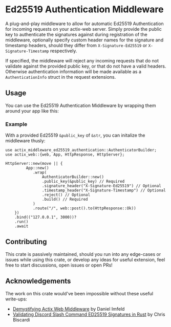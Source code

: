# Ed25519 Authentication Middleware

A plug-and-play middleware to allow for automatic Ed25519 Authentication for incoming requests on your actix-web server. Simply provide the public key to authenticate the signatures against during registration of the middleware, optionally specify custom header names for the signature and timestamp headers, should they differ from `X-Signature-Ed25519` or `X-Signature-Timestamp` respectively.

If specified, the middleware will reject any incoming requests that do not validate against the provided public key, or that do not have a valid headers. Otherwise authentication information will be made available as a `AuthenticationInfo` struct in the request extensions.

## Usage

You can use the Ed25519 Authentication Middleware by wrapping them around your app like this:

### Example

With a provided Ed25519 `&public_key` of `&str`, you can initalize the middleware thusly:

```
use actix_middleware_ed25519_authentication::AuthenticatorBuilder;
use actix_web::{web, App, HttpResponse, HttpServer};

HttpServer::new(move || {
         App::new()
            .wrap(
                AuthenticatorBuilder::new()
                .public_key(&public_key) // Required
                .signature_header("X-Signature-Ed25519") // Optional
                .timestamp_header("X-Signature-Timestamp") // Optional
                .reject() // Optional
                .build() // Required
            )
            .route("/", web::post().to(HttpResponse::Ok))
    })
    .bind(("127.0.0.1", 3000))?
    .run()
    .await
```

## Contributing

This crate is passively maintained, should you run into any edge-cases or issues while using this crate, or develop any ideas for useful extension, feel free to start discussions, open issues or open PRs!

## Acknowledgements

The work on this crate would've been impossible without these useful write-ups:

- [Demystifying Actix Web Middleware](https://dev.to/dimfeld/demystifying-actix-web-middleware-3lef) by Daniel Imfeld
- [Validating Discord Slash Command ED25519 Signatures in Rust](https://www.christopherbiscardi.com/validating-discord-slash-command-ed25519-signatures-in-rust) by Chris Biscardi

```

```
